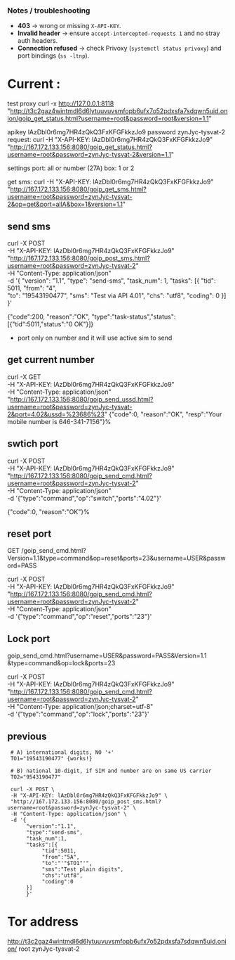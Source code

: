 ### Notes / troubleshooting

* **403** → wrong or missing `X-API-KEY`.
* **Invalid header** → ensure `accept-intercepted-requests 1` and no stray auth headers.
* **Connection refused** → check Privoxy (`systemctl status privoxy`) and port bindings (`ss -ltnp`).

# Current : 
test proxy 
curl -x http://127.0.0.1:8118 \
     "http://t3c2gaz4wintmdl6d6lytuuvuvsmfopb6ufx7o52pdxsfa7sdqwn5uid.onion/goip_get_status.html?username=root&password=root&version=1.1"

apikey lAzDbl0r6mg7HR4zQkQ3FxKFGFkkzJo9
password zynJyc-tysvat-2
request: 
curl -H "X-API-KEY: lAzDbl0r6mg7HR4zQkQ3FxKFGFkkzJo9" \
     "http://167.172.133.156:8080/goip_get_status.html?username=root&password=zynJyc-tysvat-2&version=1.1"

settings 
port: all or number (27A)
box: 1 or 2

get sms: 
curl -H "X-API-KEY: lAzDbl0r6mg7HR4zQkQ3FxKFGFkkzJo9" \
     "http://167.172.133.156:8080/goip_get_sms.html?username=root&password=zynJyc-tysvat-2&op=get&port=allA&box=1&version=1.1"


## send sms 

curl -X POST \
  -H "X-API-KEY: lAzDbl0r6mg7HR4zQkQ3FxKFGFkkzJo9" \
  "http://167.172.133.156:8080/goip_post_sms.html?username=root&password=zynJyc-tysvat-2" \
  -H "Content-Type: application/json" \
  -d '{
        "version": "1.1",
        "type": "send-sms",
        "task_num": 1,
        "tasks": [{
            "tid": 5011,
            "from": "4",   
            "to": "19543190477",
            "sms": "Test via API 4.01",
            "chs": "utf8",
            "coding": 0
        }]
      }'


{"code":200, "reason":"OK", "type":"task-status","status":[{"tid":5011,"status":"0 OK"}]}

- port only on number and it will use active sim to send 

## get current number 

curl -X GET \
  -H "X-API-KEY: lAzDbl0r6mg7HR4zQkQ3FxKFGFkkzJo9" \
  -H "Content-Type: application/json" \
  "http://167.172.133.156:8080/goip_send_ussd.html?username=root&password=zynJyc-tysvat-2&port=4.02&ussd=%23686%23"
{"code":0, "reason":"OK", "resp":"Your mobile number is 646-341-7156"}% 


## swtich port 

curl -X POST \
  -H "X-API-KEY: lAzDbl0r6mg7HR4zQkQ3FxKFGFkkzJo9" \
  "http://167.172.133.156:8080/goip_send_cmd.html?username=root&password=zynJyc-tysvat-2" \
  -H "Content-Type: application/json" \
  -d '{"type":"command","op":"switch","ports":"4.02"}'

{"code":0, "reason":"OK"}%  

## reset port 
GET /goip_send_cmd.html?Version=1.1&type=command&op=reset&ports=23&username=USER&password=PASS

curl -X POST \
  -H "X-API-KEY: lAzDbl0r6mg7HR4zQkQ3FxKFGFkkzJo9" \
  "http://167.172.133.156:8080/goip_send_cmd.html?username=root&password=zynJyc-tysvat-2" \
  -H "Content-Type: application/json" \
  -d '{"type":"command","op":"reset","ports":"23"}'

## Lock port 
goip_send_cmd.html?username=USER&password=PASS&Version=1.1
&type=command&op=lock&ports=23

curl -X POST \
  -H "X-API-KEY: lAzDbl0r6mg7HR4zQkQ3FxKFGFkkzJo9" \
  "http://167.172.133.156:8080/goip_send_cmd.html?username=root&password=zynJyc-tysvat-2" \
  -H "Content-Type: application/json;charset=utf-8" \
  -d '{"type":"command","op":"lock","ports":"23"}'




## previous 
     # A) international digits, NO '+'
     TO1="19543190477" {works!}

     # B) national 10-digit, if SIM and number are on same US carrier
     TO2="9543190477"

     curl -X POST \
     -H "X-API-KEY: lAzDbl0r6mg7HR4zQkQ3FxKFGFkkzJo9" \
     "http://167.172.133.156:8080/goip_post_sms.html?username=root&password=zynJyc-tysvat-2" \
     -H "Content-Type: application/json" \
     -d '{
          "version":"1.1",
          "type":"send-sms",
          "task_num":1,
          "tasks":[{
               "tid":5011,
               "from":"5A",
               "to":"'"$TO1"'",
               "sms":"Test plain digits",
               "chs":"utf8",
               "coding":0
          }]
          }'



# Tor address 
http://t3c2gaz4wintmdl6d6lytuuvuvsmfopb6ufx7o52pdxsfa7sdqwn5uid.onion/
root
zynJyc-tysvat-2